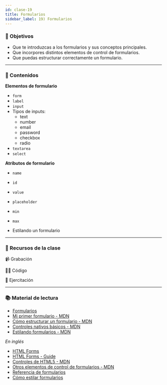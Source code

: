 ```yaml
---
id: clase-19
title: Formularios
sidebar_label: 19) Formularios
---
```


### 🏁 Objetivos

- Que te introduzcas a los formularios y sus conceptos principales.
- Que incorpores distintos elementos de control de formularios.
- Que puedas estructurar correctamente un formulario.

---

### 📝 Contenidos

**Elementos de formulario**

- `form`
- `label`
- `input`
- Tipos de inputs:
  - text
  - number
  - email
  - password
  - checkbox
  - radio
- `textarea`
- `select`

**Atributos de formulario**

- `name`
- `id`
- `value`
- `placeholder`
- `min`
- `max`

- Estilando un formulario

---

### 🚀 Recursos de la clase

📹 Grabación

👩‍💻 Código

💪 Ejercitación

---

### 📚 Material de lectura

- [Formularios](https://frontend.adaitw.org/docs/html-css/hc05)
- [Mi primer formulario - MDN](https://developer.mozilla.org/es/docs/Learn/HTML/Forms/Your_first_HTML_form)
- [Cómo estructurar un formulario - MDN](https://developer.mozilla.org/es/docs/Learn/HTML/Forms/How_to_structure_an_HTML_form)
- [Controles nativos básicos - MDN](https://developer.mozilla.org/es/docs/Learn/HTML/Forms/The_native_form_widgets)
- [Estilando formularios - MDN](https://developer.mozilla.org/es/docs/Learn/HTML/Forms/Styling_HTML_forms)

_En inglés_

- [HTML Forms](https://marksheet.io/html-forms.html)
- [HTML Forms - Guide](https://www.internetingishard.com/html-and-css/forms/)
- [Controles de HTML5 - MDN](https://developer.mozilla.org/en-US/docs/Learn/Forms/HTML5_input_types)
- [Otros elementos de control de formularios - MDN](https://developer.mozilla.org/en-US/docs/Learn/Forms/Other_form_controls)
- [Referencia de formularios](https://htmlreference.io/forms/)
- [Cómo estilar formularios](https://blog.logrocket.com/how-to-style-forms-with-css-a-beginners-guide/)
